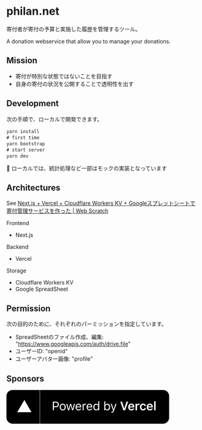 # philan.net

寄付者が寄付の予算と実施した履歴を管理するツール。

A donation webservice that allow you to manage your donations.

## Mission

- 寄付が特別な状態ではないことを目指す
- 自身の寄付の状況を公開することで透明性を出す

## Development

次の手順で、ローカルで開発できます。

```
yarn install
# first time
yarn bootstrap
# start server
yarn dev
```

:memo: ローカルでは、統計処理など一部はモックの実装となっています

## Architectures

See [Next.js + Vercel + Cloudflare Workers KV + Googleスプレットシートで寄付管理サービスを作った | Web Scratch](https://efcl.info/2021/03/12/next.js-vercel-cloudflare-workers-kv/)

Frontend

- Next.js

Backend

- Vercel

Storage

- Cloudflare Workers KV
- Google SpreadSheet

## Permission

次の目的のために、それぞれのパーミッションを指定しています。

- SpreadSheetのファイル作成、編集: "https://www.googleapis.com/auth/drive.file"
- ユーザーID: "openid"
- ユーザーアバター画像: "profile"

## Sponsors

[![Powered by Vercel](./web/public/vercel.svg)](https://vercel.com/?utm_source=philan-net&utm_campaign=oss)



